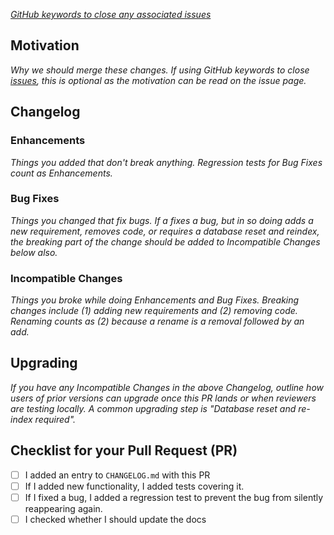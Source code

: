 *[GitHub keywords to close any associated issues](https://blog.github.com/2013-05-14-closing-issues-via-pull-requests/)*

## Motivation

*Why we should merge these changes. If using GitHub keywords to
close [issues](https://github.com/poanetwork/blockscout/issues), this is optional as the motivation can be read on the
issue page.*

## Changelog

### Enhancements

*Things you added that don't break anything. Regression tests for Bug Fixes count as Enhancements.*

### Bug Fixes

*Things you changed that fix bugs. If a fixes a bug, but in so doing adds a new requirement, removes code, or requires a
database reset and reindex, the breaking part of the change should be added to Incompatible Changes below also.*

### Incompatible Changes

*Things you broke while doing Enhancements and Bug Fixes. Breaking changes include (1) adding new requirements and (2)
removing code. Renaming counts as (2) because a rename is a removal followed by an add.*

## Upgrading

*If you have any Incompatible Changes in the above Changelog, outline how users of prior versions can upgrade once this
PR lands or when reviewers are testing locally. A common upgrading step is "Database reset and re-index required".*

## Checklist for your Pull Request (PR)

- [ ] I added an entry to `CHANGELOG.md` with this PR
- [ ] If I added new functionality, I added tests covering it.
- [ ] If I fixed a bug, I added a regression test to prevent the bug from silently reappearing again.
- [ ] I checked whether I should update the docs
